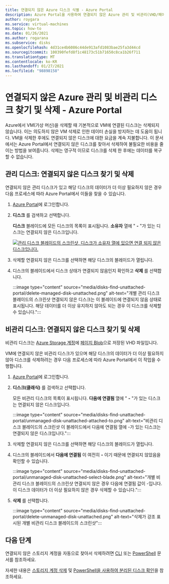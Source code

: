 ```yaml
---
title: 연결되지 않은 Azure 디스크 식별 - Azure Portal
description: Azure Portal을 사용하여 연결되지 않은 Azure 관리 및 비관리(VHD/페이지 Blob) 디스크를 찾는 방법입니다.
author: roygara
ms.service: virtual-machines
ms.topic: how-to
ms.date: 01/26/2021
ms.author: rogarana
ms.subservice: disks
ms.openlocfilehash: 4d31ce4b6086c44de913afd1083bae25fa3d44cd
ms.sourcegitcommit: 100390fefd8f1c48173c51b71650c8ca1b26f711
ms.translationtype: MT
ms.contentlocale: ko-KR
ms.lasthandoff: 01/27/2021
ms.locfileid: "98898158"
---
```

# <a name="find-and-delete-unattached-azure-managed-and-unmanaged-disks---azure-portal"></a>연결되지 않은 Azure 관리 및 비관리 디스크 찾기 및 삭제 - Azure Portal

Azure에서 VM(가상 머신)을 삭제할 때 기본적으로 VM에 연결된 디스크는 삭제되지 않습니다. 이는 의도하지 않은 VM 삭제로 인한 데이터 손실을 방지하는 데 도움이 됩니다. VM을 삭제한 후에도 연결되지 않은 디스크에 대한 요금을 계속 지불합니다. 이 문서에서는 Azure Portal에서 연결되지 않은 디스크를 찾아서 삭제하여 불필요한 비용을 줄이는 방법을 보여줍니다. 삭제는 영구적 이므로 디스크를 삭제 한 후에는 데이터를 복구할 수 없습니다.

## <a name="managed-disks-find-and-delete-unattached-disks"></a>관리 디스크: 연결되지 않은 디스크 찾기 및 삭제

연결되지 않은 관리 디스크가 있고 해당 디스크의 데이터가 더 이상 필요하지 않은 경우 다음 프로세스에 따라 Azure Portal에서 이들을 찾을 수 있습니다.

1. [Azure Portal](https://portal.azure.com/)에 로그인합니다.
1. **디스크** 를 검색하고 선택합니다.

    **디스크** 블레이드에 모든 디스크의 목록이 표시됩니다. **소유자** 열에 " **-** "가 있는 디스크는 연결되지 않은 디스크입니다.

    [![관리 디스크 블레이드의 스크린샷, 디스크가 소유자 열에 있으면 연결 되지 않은 디스크입니다.](media/disks-find-unattached-portal/managed-disk-unattached-owner.png)](media/disks-find-unattached-portal/managed-disk-owner-unattached.png#lightbox)

1. 삭제할 연결되지 않은 디스크를 선택하면 해당 디스크의 블레이드가 열립니다.
1. 디스크의 블레이드에서 디스크 상태가 연결되지 않음인지 확인하고 **삭제** 를 선택합니다.

    :::image type="content" source="media/disks-find-unattached-portal/delete-managed-disk-unattached.png" alt-text="개별 관리 디스크 블레이드의 스크린샷 연결되지 않은 디스크는 이 블레이드에 연결되지 않음 상태로 표시됩니다. 해당 데이터를 더 이상 유지하지 않아도 되는 경우 이 디스크를 삭제할 수 있습니다.":::

## <a name="unmanaged-disks-find-and-delete-unattached-disks"></a>비관리 디스크: 연결되지 않은 디스크 찾기 및 삭제

비관리 디스크는 [Azure Storage 계정](../storage/common/storage-account-overview.md)에 [페이지 Blob](/rest/api/storageservices/understanding-block-blobs--append-blobs--and-page-blobs#about-page-blobs)으로 저장된 VHD 파일입니다.

VM에 연결되지 않은 비관리 디스크가 있으며 해당 디스크의 데이터가 더 이상 필요하지 않아 디스크를 삭제하려는 경우 다음 프로세스에 따라 Azure Portal에서 이 작업을 수행합니다.

1. [Azure Portal](https://portal.azure.com/)에 로그인합니다.
1. **디스크(클래식)** 를 검색하고 선택합니다.

    모든 비관리 디스크의 목록이 표시됩니다. **다음에 연결됨** 열에 " **-** "가 있는 디스크는 연결되지 않은 디스크입니다.

    :::image type="content" source="media/disks-find-unattached-portal/unmanaged-disk-unattached-attached-to.png" alt-text="비관리 디스크 블레이드의 스크린샷 이 블레이드에서 다음에 연결됨 열에 -가 있는 디스크는 연결되지 않은 디스크입니다.":::

1. 삭제할 연결되지 않은 디스크를 선택하면 해당 디스크의 블레이드가 열립니다.

1. 디스크의 블레이드에서 **다음에 연결됨** 이 여전히 **-** 이기 때문에 연결되지 않았음을 확인할 수 있습니다.

    :::image type="content" source="media/disks-find-unattached-portal/unmanaged-disk-unattached-select-blade.png" alt-text="개별 비관리 디스크 블레이드의 스크린샷 연결되지 않은 경우 다음에 연결됨 값이 -입니다. 이 디스크 데이터가 더 이상 필요하지 않은 경우 삭제할 수 있습니다.":::

1. **삭제** 를 선택합니다.

    :::image type="content" source="media/disks-find-unattached-portal/delete-unmanaged-disk-unattached.png" alt-text="삭제가 강조 표시된 개별 비관리 디스크 블레이드의 스크린샷":::

## <a name="next-steps"></a>다음 단계

연결되지 않은 스토리지 계정을 자동으로 찾아서 삭제하려면 [CLI](linux/find-unattached-disks.md) 또는 [PowerShell](windows/find-unattached-disks.md) 문서를 참조하세요.

자세한 내용은 [스토리지 계정 삭제](../storage/common/storage-account-create.md#delete-a-storage-account) 및 [PowerShell을 사용하여 분리된 디스크 확인](/archive/blogs/ukplatforms/azure-cost-optimisation-series-identify-orphaned-disks-using-powershell)을 참조하세요.
